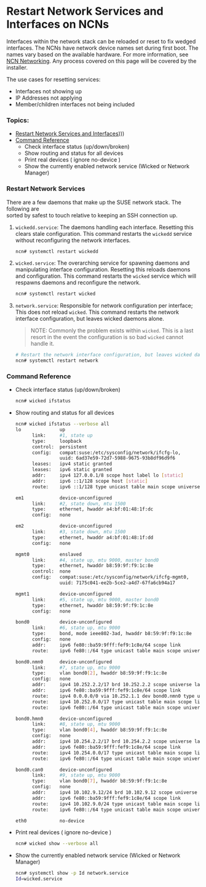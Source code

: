 # Restart Network Services and Interfaces on NCNs

Interfaces within the network stack can be reloaded or reset to fix wedged interfaces.
The NCNs have network device names set during first boot. The names vary based on the 
available hardware. For more information, see [NCN Networking](../background/ncn_networking.md).
Any process covered on this page will be covered by the installer.

The use cases for resetting services:

   * Interfaces not showing up
   * IP Addresses not applying
   * Member/children interfaces not being included

### Topics:

   * [Restart Network Services and Interfaces](#restart_network_services_and_interfaces))))
   * [Command Reference](#command_reference)
      * Check interface status (up/down/broken)
      * Show routing and status for all devices
      * Print real devices ( ignore no-device )
      * Show the currently enabled network service (Wicked or Network Manager)

<a name="restart_network_services_and_interfaces"></a>
### Restart Network Services

There are a few daemons that make up the SUSE network stack. The following are  
sorted by safest to touch relative to keeping an SSH connection up.

1. `wickedd.service`: The daemons handling each interface. Resetting this clears stale configuration.
    This command restarts the `wickedd` service without reconfiguring the network interfaces.

    ```bash
    ncn# systemctl restart wickedd
    ```

2. `wicked.service`: The overarching service for spawning daemons and manipulating interface configuration.
    Resetting this reloads daemons and configuration.
    This command restarts the `wicked` service which will respawns daemons and reconfigure the network.

    ```bash
    ncn# systemctl restart wicked
    ```

3. `network.service`: Responsible for network configuration per interface; This does not reload `wicked`.
    This command restarts the network interface configuration, but leaves wicked daemons alone.

    > NOTE: Commonly the problem exists within `wicked`. This is a last resort in the event the
    configuration is so bad `wicked` cannot handle it.

    ```bash
    # Restart the network interface configuration, but leaves wicked daemons alone.
    ncn# systemctl restart network
    ```

<a name="command_reference"></a>
### Command Reference

* Check interface status (up/down/broken)

   ```bash
   ncn# wicked ifstatus
   ```

* Show routing and status for all devices

   ```bash
   ncn# wicked ifstatus --verbose all
   lo              up
         link:     #1, state up
         type:     loopback
         control:  persistent
         config:   compat:suse:/etc/sysconfig/network/ifcfg-lo,
                   uuid: 6ad37e59-72d7-5988-9675-93b8df96d9f6
         leases:   ipv4 static granted
         leases:   ipv6 static granted
         addr:     ipv4 127.0.0.1/8 scope host label lo [static]
         addr:     ipv6 ::1/128 scope host [static]
         route:    ipv6 ::1/128 type unicast table main scope universe protocol kernel priority 256

   em1             device-unconfigured
         link:     #2, state down, mtu 1500
         type:     ethernet, hwaddr a4:bf:01:48:1f:dc
         config:   none

   em2             device-unconfigured
         link:     #3, state down, mtu 1500
         type:     ethernet, hwaddr a4:bf:01:48:1f:dd
         config:   none

   mgmt0           enslaved
         link:     #4, state up, mtu 9000, master bond0
         type:     ethernet, hwaddr b8:59:9f:f9:1c:8e
         control:  none
         config:   compat:suse:/etc/sysconfig/network/ifcfg-mgmt0,
                   uuid: 7175c041-ee2b-5ce2-a4d7-67fa6cb94a17

   mgmt1           device-unconfigured
         link:     #5, state up, mtu 9000, master bond0
         type:     ethernet, hwaddr b8:59:9f:f9:1c:8e
         config:   none

   bond0           device-unconfigured
         link:     #6, state up, mtu 9000
         type:     bond, mode ieee802-3ad, hwaddr b8:59:9f:f9:1c:8e
         config:   none
         addr:     ipv6 fe80::ba59:9fff:fef9:1c8e/64 scope link
         route:    ipv6 fe80::/64 type unicast table main scope universe protocol kernel priority 256

   bond0.nmn0      device-unconfigured
         link:     #7, state up, mtu 9000
         type:     vlan bond0[2], hwaddr b8:59:9f:f9:1c:8e
         config:   none
         addr:     ipv4 10.252.2.2/17 brd 10.252.2.2 scope universe label bond0.nmn0
         addr:     ipv6 fe80::ba59:9fff:fef9:1c8e/64 scope link
         route:    ipv4 0.0.0.0/0 via 10.252.1.1 dev bond0.nmn0 type unicast table main scope universe protocol boot
         route:    ipv4 10.252.0.0/17 type unicast table main scope link protocol kernel pref-src 10.252.2.2
         route:    ipv6 fe80::/64 type unicast table main scope universe protocol kernel priority 256

   bond0.hmn0      device-unconfigured
         link:     #8, state up, mtu 9000
         type:     vlan bond0[4], hwaddr b8:59:9f:f9:1c:8e
         config:   none
         addr:     ipv4 10.254.2.2/17 brd 10.254.2.2 scope universe label bond0.hmn0
         addr:     ipv6 fe80::ba59:9fff:fef9:1c8e/64 scope link
         route:    ipv4 10.254.0.0/17 type unicast table main scope link protocol kernel pref-src 10.254.2.2
         route:    ipv6 fe80::/64 type unicast table main scope universe protocol kernel priority 256

   bond0.can0      device-unconfigured
         link:     #9, state up, mtu 9000
         type:     vlan bond0[7], hwaddr b8:59:9f:f9:1c:8e
         config:   none
         addr:     ipv4 10.102.9.12/24 brd 10.102.9.12 scope universe label bond0.can0
         addr:     ipv6 fe80::ba59:9fff:fef9:1c8e/64 scope link
         route:    ipv4 10.102.9.0/24 type unicast table main scope link protocol kernel pref-src 10.102.9.12
         route:    ipv6 fe80::/64 type unicast table main scope universe protocol kernel priority 256

   eth0            no-device


* Print real devices ( ignore no-device )

   ```bash
   ncn# wicked show --verbose all
   ```

* Show the currently enabled network service (Wicked or Network Manager)

   ```bash
   ncn# systemctl show -p Id network.service
   Id=wicked.service
   ```
